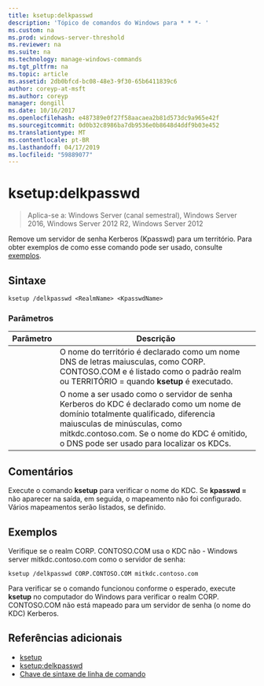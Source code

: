 ```yaml
---
title: ksetup:delkpasswd
description: 'Tópico de comandos do Windows para * * *- '
ms.custom: na
ms.prod: windows-server-threshold
ms.reviewer: na
ms.suite: na
ms.technology: manage-windows-commands
ms.tgt_pltfrm: na
ms.topic: article
ms.assetid: 2db0bfcd-bc08-48e3-9f30-65b6411839c6
author: coreyp-at-msft
ms.author: coreyp
manager: dongill
ms.date: 10/16/2017
ms.openlocfilehash: e487389e0f27f58aacaea2b81d573dc9a965e42f
ms.sourcegitcommit: 0d0b32c8986ba7db9536e0b8648d4ddf9b03e452
ms.translationtype: MT
ms.contentlocale: pt-BR
ms.lasthandoff: 04/17/2019
ms.locfileid: "59889077"
---
```

# <a name="ksetupdelkpasswd"></a>ksetup:delkpasswd

>Aplica-se a: Windows Server (canal semestral), Windows Server 2016, Windows Server 2012 R2, Windows Server 2012

Remove um servidor de senha Kerberos (Kpasswd) para um território. Para obter exemplos de como esse comando pode ser usado, consulte [exemplos](#BKMK_Examples).
## <a name="syntax"></a>Sintaxe
```
ksetup /delkpasswd <RealmName> <KpasswdName>
```
### <a name="parameters"></a>Parâmetros
|Parâmetro|Descrição|
|-------|--------|
|<RealmName>|O nome do território é declarado como um nome DNS de letras maiusculas, como CORP. CONTOSO.COM e é listado como o padrão realm ou TERRITÓRIO = quando **ksetup** é executado.|
|<KpasswdName>|O nome a ser usado como o servidor de senha Kerberos do KDC é declarado como um nome de domínio totalmente qualificado, diferencia maiusculas de minúsculas, como mitkdc.contoso.com. Se o nome do KDC é omitido, o DNS pode ser usado para localizar os KDCs.|
## <a name="remarks"></a>Comentários
Execute o comando **ksetup** para verificar o nome do KDC. Se **kpasswd =** não aparecer na saída, em seguida, o mapeamento não foi configurado. Vários mapeamentos serão listados, se definido.
## <a name="BKMK_Examples"></a>Exemplos
Verifique se o realm CORP. CONTOSO.COM usa o KDC não - Windows server mitkdc.contoso.com como o servidor de senha:
```
ksetup /delkpasswd CORP.CONTOSO.COM mitkdc.contoso.com
```
Para verificar se o comando funcionou conforme o esperado, execute **ksetup** no computador do Windows para verificar o realm CORP. CONTOSO.COM não está mapeado para um servidor de senha (o nome do KDC) Kerberos.
## <a name="additional-references"></a>Referências adicionais
-   [ksetup](ksetup.md)
-   [ksetup:delkpasswd](ksetup-delkpasswd.md)
-   [Chave de sintaxe de linha de comando](command-line-syntax-key.md)
